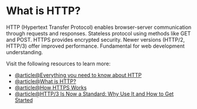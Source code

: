 # What is HTTP?

HTTP (Hypertext Transfer Protocol) enables browser-server communication through requests and responses. Stateless protocol using methods like GET and POST. HTTPS provides encrypted security. Newer versions (HTTP/2, HTTP/3) offer improved performance. Fundamental for web development understanding.

Visit the following resources to learn more:

- [@article@Everything you need to know about HTTP](https://cs.fyi/guide/http-in-depth)
- [@article@What is HTTP?](https://www.cloudflare.com/en-gb/learning/ddos/glossary/hypertext-transfer-protocol-http/)
- [@article@How HTTPS Works](https://howhttps.works/)
- [@article@HTTP/3 Is Now a Standard: Why Use It and How to Get Started](https://thenewstack.io/http-3-is-now-a-standard-why-use-it-and-how-to-get-started/)